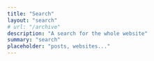 ```yaml
---
title: "Search"
layout: "search"
# url: "/archive"
description: "A search for the whole website"
summary: "search"
placeholder: "posts, websites..."
---
```

